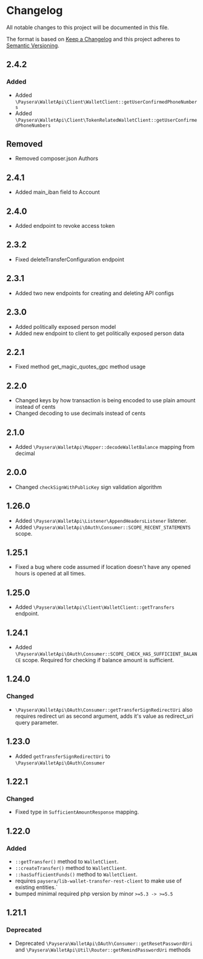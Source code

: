 # Changelog
All notable changes to this project will be documented in this file.

The format is based on [Keep a Changelog](http://keepachangelog.com/en/1.0.0/)
and this project adheres to [Semantic Versioning](http://semver.org/spec/v2.0.0.html).

## 2.4.2
### Added
- Added `\Paysera\WalletApi\Client\WalletClient::getUserConfirmedPhoneNumbers`
- Added `\Paysera\WalletApi\Client\TokenRelatedWalletClient::getUserConfirmedPhoneNumbers`

## Removed
- Removed composer.json Authors

## 2.4.1
- Added main_iban field to Account

## 2.4.0
- Added endpoint to revoke access token

## 2.3.2
- Fixed deleteTransferConfiguration endpoint

## 2.3.1
- Added two new endpoints for creating and deleting API configs

## 2.3.0
- Added politically exposed person model
- Added new endpoint to client to get politically exposed person data

## 2.2.1
- Fixed method get_magic_quotes_gpc method usage

## 2.2.0
- Changed keys by how transaction is being encoded to use plain amount instead of cents
- Changed decoding to use decimals instead of cents

## 2.1.0
- Added `\Paysera\WalletApi\Mapper::decodeWalletBalance` mapping from decimal

## 2.0.0
- Changed `checkSignWithPublicKey` sign validation algorithm

## 1.26.0
- Added `\Paysera\WalletApi\Listener\AppendHeadersListener` listener.
- Added `\Paysera\WalletApi\OAuth\Consumer::SCOPE_RECENT_STATEMENTS` scope.

## 1.25.1
- Fixed a bug where code assumed if location doesn't have any opened hours is opened at all times.


## 1.25.0
- Added `\Paysera\WalletApi\Client\WalletClient::getTransfers` endpoint.

## 1.24.1
- Added `\Paysera\WalletApi\OAuth\Consumer::SCOPE_CHECK_HAS_SUFFICIENT_BALANCE` scope. Required for checking if balance amount is sufficient.

## 1.24.0
### Changed
- `\Paysera\WalletApi\OAuth\Consumer::getTransferSignRedirectUri` also requires redirect uri as second argument, adds it's value as redirect_uri query parameter.

## 1.23.0
- Added `getTransferSignRedirectUri` to `\Paysera\WalletApi\OAuth\Consumer`

## 1.22.1
### Changed
- Fixed type in `SufficientAmountResponse` mapping.

## 1.22.0
### Added
- `::getTransfer()` method to `WalletClient`.
- `::createTransfer()` method to `WalletClient`.
- `::hasSufficientFunds()` method to `WalletClient`.
- requires `paysera/lib-wallet-transfer-rest-client` to make use of existing entities.`
- bumped minimal required php version by minor `>=5.3 -> >=5.5`

## 1.21.1
### Deprecated
- Deprecated `\Paysera\WalletApi\OAuth\Consumer::getResetPasswordUri` and `\Paysera\WalletApi\Util\Router::getRemindPasswordUri` methods
